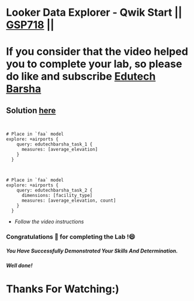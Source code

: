 # Looker Data Explorer - Qwik Start || [GSP718](https://www.cloudskillsboost.google/focuses/16552?parent=catalog) ||

# If you consider that the video helped you to complete your lab, so please do like and subscribe [Edutech Barsha](https://www.youtube.com/@edutechbarsha)
## Solution [here](https://youtu.be/Fg3N5NcWKuU)
```


# Place in `faa` model
explore: +airports {
    query: edutechbarsha_task_1 {
      measures: [average_elevation]
    }
  }



# Place in `faa` model
explore: +airports {
    query: edutechbarsha_task_2 {
      dimensions: [facility_type]
      measures: [average_elevation, count]
    }
  }
```
-  *Follow the video instructions*

### Congratulations 🎉 for completing the Lab !😄

##### *You Have Successfully Demonstrated Your Skills And Determination.*

#### *Well done!*

# Thanks For Watching:)
